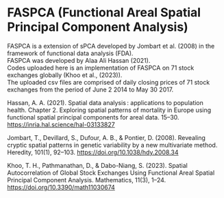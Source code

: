 # FASPCA (Functional Areal Spatial Principal Component Analysis)
FASPCA is a extension of sPCA developed by Jombart et al. (2008) in the framework of functional data analysis (FDA). <br />
FASPCA was developed by Alaa Ali Hassan (2021). <br />
Codes uploaded here is an implementation of FASPCA on 71 stock exchanges globally (Khoo et al., (2023)). <br />
The uploaded csv files are comprised of daily closing prices of 71 stock exchanges from the period of June 2 2014 to May 30 2017. <br />

Hassan, A. A. (2021). Spatial data analysis : applications to population health. 
Chapter 2. Exploring spatial patterns of mortality in Europe using functional spatial principal components for areal data. 15–30.
https://inria.hal.science/hal-03133827

Jombart, T., Devillard, S., Dufour, A. B., & Pontier, D. (2008). Revealing cryptic spatial patterns in genetic variability by a new multivariate method. <br />
Heredity, 101(1), 92–103. https://doi.org/10.1038/hdy.2008.34

Khoo, T. H., Pathmanathan, D., & Dabo-Niang, S. (2023). Spatial Autocorrelation of Global Stock Exchanges Using Functional Areal Spatial Principal Component Analysis. 
Mathematics, 11(3), 1–24. https://doi.org/10.3390/math11030674

